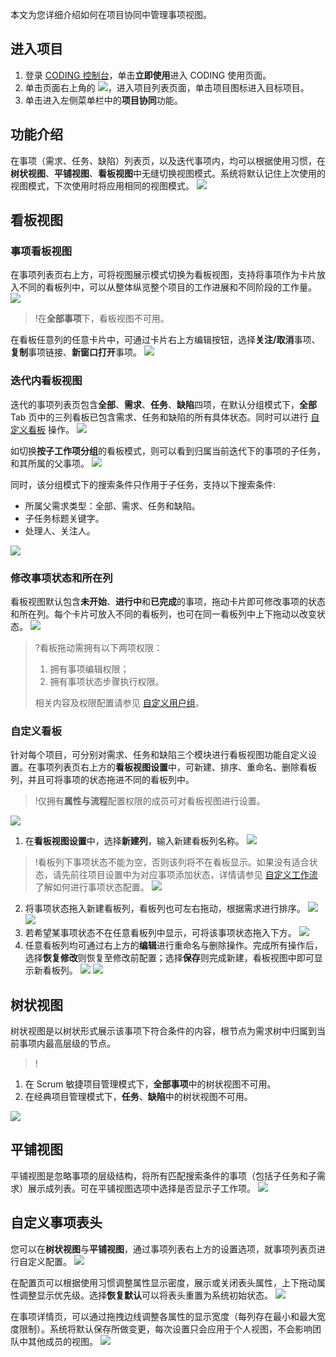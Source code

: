 本文为您详细介绍如何在项目协同中管理事项视图。

## 进入项目
1. 登录 [CODING 控制台](https://console.cloud.tencent.com/coding)，单击**立即使用**进入 CODING 使用页面。
2. 单击页面右上角的 <img src ="https://main.qcloudimg.com/raw/d94a8e60dd3a41d0af07d72ae0e9d70e.png" style ="margin:0">，进入项目列表页面，单击项目图标进入目标项目。
3. 单击进入左侧菜单栏中的**项目协同**功能。

## 功能介绍[](intro)

在事项（需求、任务、缺陷）列表页，以及迭代事项内，均可以根据使用习惯，在**树状视图**、**平铺视图**、**看板视图**中无缝切换视图模式。系统将默认记住上次使用的视图模式，下次使用时将应用相同的视图模式。
![](https://main.qcloudimg.com/raw/e46942ac438f5131e37630e03f0cc17a.png)

## 看板视图[](kanban)

### 事项看板视图[](issue)

在事项列表页右上方，可将视图展示模式切换为看板视图，支持将事项作为卡片放入不同的看板列中，可以从整体纵览整个项目的工作进展和不同阶段的工作量。
![](https://main.qcloudimg.com/raw/bae4d04224e18232481b1c53807b46f9.png)
>!在**全部事项**下，看板视图不可用。
>


在看板任意列的任意卡片中，可通过卡片右上方编辑按钮，选择**关注/取消**事项、**复制**事项链接、**新窗口打开**事项。
![](https://main.qcloudimg.com/raw/ebeca5d86e3fc186447dc65c9bd0fead.png)

### 迭代内看板视图[](id:statistics)

迭代的事项列表页包含**全部**、**需求**、**任务**、**缺陷**四项，在默认分组模式下，**全部** Tab ⻚中的三列看板已包含需求、任务和缺陷的所有具体状态。同时可以进行 [自定义看板](#custom) 操作。
![](https://main.qcloudimg.com/raw/db2069d2623b5b3d97a7368875f89fe5.png)

如切换**按子工作项分组**的看板模式，则可以看到归属当前迭代下的事项的子任务，和其所属的父事项。
![](https://main.qcloudimg.com/raw/c11f81f527ba94a8757cec05b53c047b.png)

同时，该分组模式下的搜索条件只作用于子任务，支持以下搜索条件:
-   所属父需求类型：全部、需求、任务和缺陷。
-   子任务标题关键字。
-   处理人、关注人。

![](https://main.qcloudimg.com/raw/3c1092b9a9b5a3863095bf29d17d563b.png)

### 修改事项状态和所在列[](id:edit) 

看板视图默认包含**未开始**、**进行中**和**已完成**的事项，拖动卡片即可修改事项的状态和所在列。每个卡片可放入不同的看板列，也可在同一看板列中上下拖动以改变状态。
![](https://main.qcloudimg.com/raw/79b8aa603f5362572599d4047586d27a.png)

>?看板拖动需拥有以下两项权限：
> 1.  拥有事项编辑权限；
> 2.  拥有事项状态步骤执行权限。
> 
> 相关内容及权限配置请参见 [自定义用户组](https://help.coding.net/docs/project-settings/members.html#user-group-customized)。

### 自定义看板[](id:custom)

针对每个项目，可分别对需求、任务和缺陷三个模块进行看板视图功能自定义设置。在事项列表页右上方的**看板视图设置**中，可新建、排序、重命名、删除看板列，并且可将事项的状态拖进不同的看板列中。
>!仅拥有**属性与流程**配置权限的成员可对看板视图进行设置。

![](https://main.qcloudimg.com/raw/6a99210e640c3d8146c77f86b996409e.png)

1.  在**看板视图设置**中，选择**新建列**，输入新建看板列名称。
![](https://main.qcloudimg.com/raw/5cd02ffb1abda68ca9d81ce3f998c589.png)
>!看板列下事项状态不能为空，否则该列将不在看板显示。如果没有适合状态，请先前往项目设置中为对应事项添加状态，详情请参见 [自定义工作流](https://cloud.tencent.com/document/product/1113/58822) 了解如何进行事项状态配置。
> ![](https://main.qcloudimg.com/raw/10336bb4e7771cd059d0e2362e5323f9.png)
> 
2.  将事项状态拖入新建看板列，看板列也可左右拖动，根据需求进行排序。
![](https://main.qcloudimg.com/raw/27546dff8cef2710786331df60ee87fc.png)
![](https://main.qcloudimg.com/raw/b3bedc9d926419701d16c250cb7ac393.png)
3.  若希望某事项状态不在任意看板列中显示，可将该事项状态拖入下方。
![](https://main.qcloudimg.com/raw/0ee96172b2552a6c7988eb617b828702.png)
4.  任意看板列均可通过右上方的**编辑**进行重命名与删除操作。完成所有操作后，选择**恢复修改**则恢复至修改前配置；选择**保存**则完成新建，看板视图中即可显示新看板列。
![](https://main.qcloudimg.com/raw/ba5d218b48d388649505daf2916cb948.png)
![](https://main.qcloudimg.com/raw/6f01b55e35d34e070f8c6aad065ec6f7.png)

## 树状视图[](id:tree-view)

树状视图是以树状形式展示该事项下符合条件的内容，根节点为需求树中归属到当前事项内最高层级的节点。

>!
1.  在 Scrum 敏捷项目管理模式下，**全部事项**中的树状视图不可用。
2.  在经典项目管理模式下，**任务**、**缺陷**中的树状视图不可用。

![](https://main.qcloudimg.com/raw/035c95cfb54e0b77cfd80a390e154f70.png)
## 平铺视图[](id:tile-view)

平铺视图是忽略事项的层级结构，将所有匹配搜索条件的事项（包括子任务和子需求）展示成列表。可在平铺视图选项中选择是否显示子工作项。
![](https://main.qcloudimg.com/raw/9aa9872bb86b558135085b71ac9bd8bd.png)

## 自定义事项表头[](id:header)

您可以在**树状视图**与**平铺视图**，通过事项列表右上方的设置选项，就事项列表页进行自定义配置。
![](https://main.qcloudimg.com/raw/e41e35d26a231d2edcfe9cdd5a66688e.png)

在配置页可以根据使用习惯调整属性显示密度，展示或关闭表头属性，上下拖动属性调整显示优先级。选择**恢复默认**可以将表头重置为系统初始状态。
![](https://main.qcloudimg.com/raw/da43758b09712a3ca3dcd19ec28f2933.png)

在事项详情页，可以通过拖拽边线调整各属性的显示宽度（每列存在最小和最大宽度限制）。系统将默认保存所做变更，每次设置只会应用于个人视图，不会影响团队中其他成员的视图。
![](https://main.qcloudimg.com/raw/2dfdd25c1eb0f9005385ad2f3d3f1f80.png)
